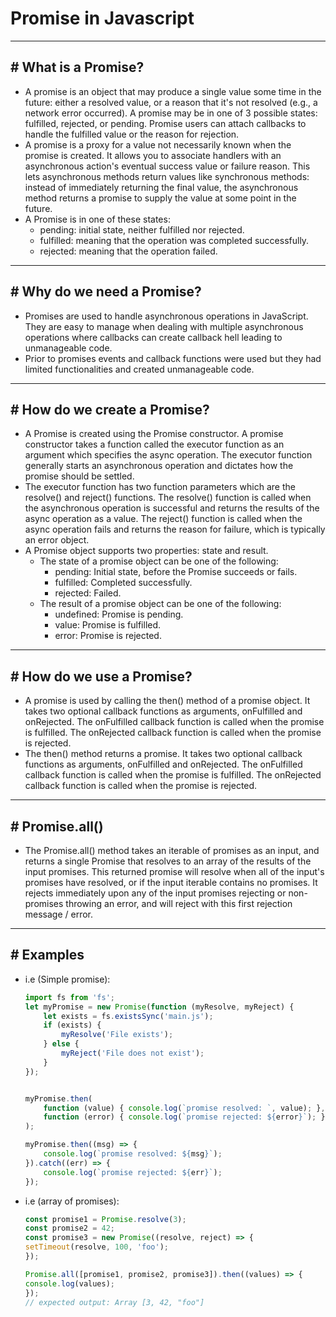# Promise in Javascript

---

## # What is a Promise?
- A promise is an object that may produce a single value some time in the future: either a resolved value, or a reason that it's not resolved (e.g., a network error occurred). A promise may be in one of 3 possible states: fulfilled, rejected, or pending. Promise users can attach callbacks to handle the fulfilled value or the reason for rejection.
- A promise is a proxy for a value not necessarily known when the promise is created. It allows you to associate handlers with an asynchronous action's eventual success value or failure reason. This lets asynchronous methods return values like synchronous methods: instead of immediately returning the final value, the asynchronous method returns a promise to supply the value at some point in the future.
- A Promise is in one of these states:
    - pending: initial state, neither fulfilled nor rejected.
    - fulfilled: meaning that the operation was completed successfully.
    - rejected: meaning that the operation failed.

---

## # Why do we need a Promise?
- Promises are used to handle asynchronous operations in JavaScript. They are easy to manage when dealing with multiple asynchronous operations where callbacks can create callback hell leading to unmanageable code.
- Prior to promises events and callback functions were used but they had limited functionalities and created unmanageable code.

---

## # How do we create a Promise?
- A Promise is created using the Promise constructor. A promise constructor takes a function called the executor function as an argument which specifies the async operation. The executor function generally starts an asynchronous operation and dictates how the promise should be settled.
- The executor function has two function parameters which are the resolve() and reject() functions. The resolve() function is called when the asynchronous operation is successful and returns the results of the async operation as a value. The reject() function is called when the async operation fails and returns the reason for failure, which is typically an error object.
- A Promise object supports two properties: state and result.
    - The state of a promise object can be one of the following:
        - pending: Initial state, before the Promise succeeds or fails.
        - fulfilled: Completed successfully.
        - rejected: Failed.
    - The result of a promise object can be one of the following:
        - undefined: Promise is pending.
        - value: Promise is fulfilled.
        - error: Promise is rejected.

---

## # How do we use a Promise?
- A promise is used by calling the then() method of a promise object. It takes two optional callback functions as arguments, onFulfilled and onRejected. The onFulfilled callback function is called when the promise is fulfilled. The onRejected callback function is called when the promise is rejected.
- The then() method returns a promise. It takes two optional callback functions as arguments, onFulfilled and onRejected. The onFulfilled callback function is called when the promise is fulfilled. The onRejected callback function is called when the promise is rejected.

---

## # Promise.all()
- The Promise.all() method takes an iterable of promises as an input, and returns a single Promise that resolves to an array of the results of the input promises. This returned promise will resolve when all of the input's promises have resolved, or if the input iterable contains no promises. It rejects immediately upon any of the input promises rejecting or non-promises throwing an error, and will reject with this first rejection message / error.

---

## # Examples

- i.e (Simple promise):
    ```javascript
    import fs from 'fs';
    let myPromise = new Promise(function (myResolve, myReject) {
        let exists = fs.existsSync('main.js');
        if (exists) {
            myResolve('File exists');
        } else {
            myReject('File does not exist');
        }
    });


    myPromise.then(
        function (value) { console.log(`promise resolved: `, value); },
        function (error) { console.log(`promise rejected: ${error}`); }
    );

    myPromise.then((msg) => {
        console.log(`promise resolved: ${msg}`);
    }).catch((err) => {
        console.log(`promise rejected: ${err}`);
    });
    ```

- i.e (array of promises):
    ```javascript
    const promise1 = Promise.resolve(3);
    const promise2 = 42;
    const promise3 = new Promise((resolve, reject) => {
    setTimeout(resolve, 100, 'foo');
    }); 

    Promise.all([promise1, promise2, promise3]).then((values) => {
    console.log(values);
    });
    // expected output: Array [3, 42, "foo"]
    ```

